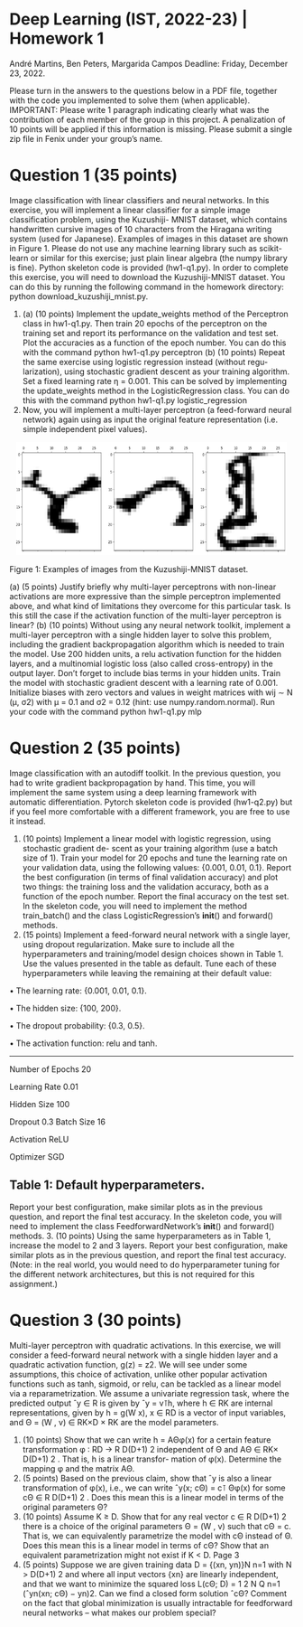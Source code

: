 # Deep Learning (IST, 2022-23) | Homework 1
André Martins, Ben Peters, Margarida Campos
Deadline: Friday, December 23, 2022.

Please turn in the answers to the questions below in a PDF file, together with the
code you implemented to solve them (when applicable).
IMPORTANT: Please write 1 paragraph indicating clearly what was the
contribution of each member of the group in this project. A
penalization of 10 points will be applied if this information is missing.
Please submit a single zip file in Fenix under your group’s name.
# Question 1 (35 points)
Image classification with linear classifiers and neural networks. In this exercise, you
will implement a linear classifier for a simple image classification problem, using the Kuzushiji-
MNIST dataset, which contains handwritten cursive images of 10 characters from the Hiragana
writing system (used for Japanese). Examples of images in this dataset are shown in Figure 1.
Please do not use any machine learning library such as scikit-learn or similar for
this exercise; just plain linear algebra (the numpy library is fine). Python skeleton code
is provided (hw1-q1.py).
In order to complete this exercise, you will need to download the Kuzushiji-MNIST dataset.
You can do this by running the following command in the homework directory:
python download_kuzushiji_mnist.py.
 1. (a) (10 points) Implement the update_weights method of the Perceptron class in hw1-q1.py.
Then train 20 epochs of the perceptron on the training set and report its performance
on the validation and test set. Plot the accuracies as a function of the epoch number.
You can do this with the command
python hw1-q1.py perceptron
(b) (10 points) Repeat the same exercise using logistic regression instead (without regu-
larization), using stochastic gradient descent as your training algorithm. Set a fixed
learning rate η = 0.001. This can be solved by implementing the update_weights
method in the LogisticRegression class. You can do this with the command
python hw1-q1.py logistic_regression
2. Now, you will implement a multi-layer perceptron (a feed-forward neural network) again
using as input the original feature representation (i.e. simple independent pixel values).
<p align="center">
  <img width="480" height="200" src="Screenshot_1.png">
</p>
Figure 1: Examples of images from the Kuzushiji-MNIST dataset.

(a) (5 points) Justify briefly why multi-layer perceptrons with non-linear activations are
more expressive than the simple perceptron implemented above, and what kind of
limitations they overcome for this particular task. Is this still the case if the activation
function of the multi-layer perceptron is linear?
(b) (10 points) Without using any neural network toolkit, implement a multi-layer
perceptron with a single hidden layer to solve this problem, including the gradient
backpropagation algorithm which is needed to train the model. Use 200 hidden units,
a relu activation function for the hidden layers, and a multinomial logistic loss (also
called cross-entropy) in the output layer. Don’t forget to include bias terms in your
hidden units. Train the model with stochastic gradient descent with a learning rate
of 0.001. Initialize biases with zero vectors and values in weight matrices with wij ∼
N (μ, σ2) with μ = 0.1 and σ2 = 0.12 (hint: use numpy.random.normal). Run your code
with the command
python hw1-q1.py mlp
# Question 2 (35 points)
Image classification with an autodiff toolkit. In the previous question, you had to write
gradient backpropagation by hand. This time, you will implement the same system using a
deep learning framework with automatic differentiation. Pytorch skeleton code is provided
(hw1-q2.py) but if you feel more comfortable with a different framework, you are free to use it
instead.
1. (10 points) Implement a linear model with logistic regression, using stochastic gradient de-
scent as your training algorithm (use a batch size of 1). Train your model for 20 epochs and
tune the learning rate on your validation data, using the following values: {0.001, 0.01, 0.1}.
Report the best configuration (in terms of final validation accuracy) and plot two things: the
training loss and the validation accuracy, both as a function of the epoch number. Report
the final accuracy on the test set.
In the skeleton code, you will need to implement the method train_batch() and the class
LogisticRegression’s __init__() and forward() methods.
2. (15 points) Implement a feed-forward neural network with a single layer, using dropout
regularization. Make sure to include all the hyperparameters and training/model design
choices shown in Table 1. Use the values presented in the table as default. Tune each of
these hyperparameters while leaving the remaining at their default value:

• The learning rate: {0.001, 0.01, 0.1}.

• The hidden size: {100, 200}.

• The dropout probability: {0.3, 0.5}.

• The activation function: relu and tanh.

--------------------------
Number of Epochs 20

Learning Rate 0.01

Hidden Size 100

Dropout 0.3
Batch Size 16

Activation ReLU

Optimizer SGD

Table 1: Default hyperparameters.
----------------------------

Report your best configuration, make similar plots as in the previous question, and report
the final test accuracy.
In the skeleton code, you will need to implement the class FeedforwardNetwork’s __init__()
and forward() methods.
3. (10 points) Using the same hyperparameters as in Table 1, increase the model to 2 and 3
layers. Report your best configuration, make similar plots as in the previous question, and
report the final test accuracy. (Note: in the real world, you would need to do hyperparameter
tuning for the different network architectures, but this is not required for this assignment.)
# Question 3 (30 points)
Multi-layer perceptron with quadratic activations. In this exercise, we will consider
a feed-forward neural network with a single hidden layer and a quadratic activation function,
g(z) = z2. We will see under some assumptions, this choice of activation, unlike other popular
activation functions such as tanh, sigmoid, or relu, can be tackled as a linear model via a
reparametrization.
We assume a univariate regression task, where the predicted output ˆy ∈ R is given by ˆy = v⊺h,
where h ∈ RK are internal representations, given by h = g(W x), x ∈ RD is a vector of input
variables, and Θ = (W , v) ∈ RK×D × RK are the model parameters.
1. (10 points) Show that we can write h = AΘφ(x) for a certain feature transformation
φ ∶ RD → R D(D+1)
2 independent of Θ and AΘ ∈ RK× D(D+1)
2 . That is, h is a linear transfor-
mation of φ(x). Determine the mapping φ and the matrix AΘ.
2. (5 points) Based on the previous claim, show that ˆy is also a linear transformation of φ(x),
i.e., we can write ˆy(x; cΘ) = c⊺
Θφ(x) for some cΘ ∈ R D(D+1)
2 . Does this mean this is a linear
model in terms of the original parameters Θ?
3. (10 points) Assume K ≥ D. Show that for any real vector c ∈ R D(D+1)
2 there is a choice
of the original parameters Θ = (W , v) such that cΘ = c. That is, we can equivalently
parametrize the model with cΘ instead of Θ. Does this mean this is a linear model in
terms of cΘ? Show that an equivalent parametrization might not exist if K < D.
Page 3
4. (5 points) Suppose we are given training data D = {(xn, yn)}N
n=1 with N > D(D+1)
2 and
where all input vectors {xn} are linearly independent, and that we want to minimize the
squared loss
L(cΘ; D) = 1
2
N
Q
n=1
(ˆyn(xn; cΘ) − yn)2.
Can we find a closed form solution ˆcΘ? Comment on the fact that global minimization is
usually intractable for feedforward neural networks – what makes our problem special?
